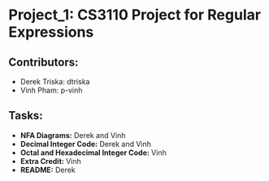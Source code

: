 # Project_1: CS3110 Project for Regular Expressions

## Contributors:
- Derek Triska: dtriska
- Vinh Pham: p-vinh

## Tasks:
- **NFA Diagrams:** Derek and Vinh
- **Decimal Integer Code:** Derek and Vinh
- **Octal and Hexadecimal Integer Code:** Vinh
- **Extra Credit:** Vinh
- **README:** Derek
